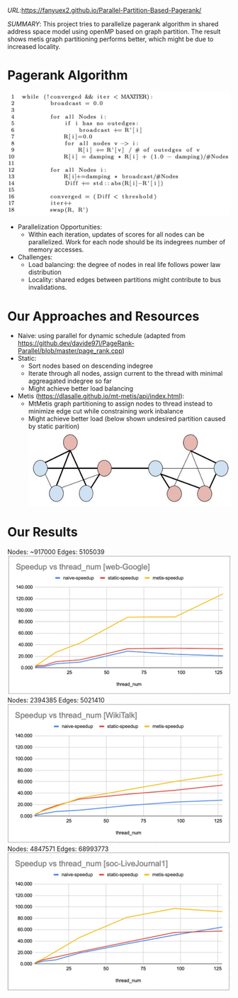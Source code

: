 _URL_:https://fanyuex2.github.io/Parallel-Partition-Based-Pagerank/

_SUMMARY_: This project tries to parallelize pagerank algorithm in shared address space model using openMP based on graph partition. The result shows metis graph partitioning performs better, which might be due to increased locality.

# Pagerank Algorithm

![Image](images/page_rank_basic.jpg)

- Parallelization Opportunities:
  - Within each iteration, updates of scores for all nodes can be parallelized. Work for each node should be its indegrees number of memory accesses.
- Challenges:
  - Load balancing: the degree of nodes in real life follows power law distribution
  - Locality: shared edges between partitions might contribute to bus invalidations.

# Our Approaches and Resources

- Naive: using parallel for dynamic schedule (adapted from https://github.dev/davide97l/PageRank-Parallel/blob/master/page_rank.cpp)
- Static:
  - Sort nodes based on descending indegree
  - Iterate through all nodes, assign current to the thread with minimal aggreagated indegree so far
  - Might achieve better load balancing
- Metis (https://dlasalle.github.io/mt-metis/api/index.html):
  - MtMetis graph partitioning to assign nodes to thread instead to minimize edge cut while constraining work inbalance
  - Might achieve better load (below shown undesired partition caused by static parition)
    ![Image](images/static_nonlocal.jpg)

# Our Results

Nodes: ~917000 Edges: 5105039
![Image](images/web-Google.jpg)
Nodes: 2394385 Edges: 5021410
![Image](images/wikiTalk.jpg)
Nodes: 4847571 Edges: 68993773
![Image](images/soc.jpg)
